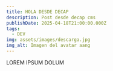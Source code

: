 ```yaml
---
title: HOLA DESDE DECAP
description: Post desde decap cms
publishDate: 2025-04-18T21:00:00.000Z
tags:
  - DEV
img: assets/images/descarga.jpg
img_alt: Imagen del avatar aang
---
```

LOREM IPSUM DOLUM
